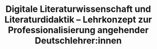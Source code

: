 ---
id: "dh-didaktik" # nochmal überlegen
method: "Seminar"
institution: "Fakultät für Geisteswissenschaften"
title: "Digitale Literaturwissenschaft und Literaturdidaktik – Lehrkonzept zur Professionalisierung angehender Deutschlehrer:innen"
title_project: 
title_short: "DH und Didaktik"
period: "Apr 23 ­­- Mar 24 (12 months)"
foerderlinie: "Fachspezifische Data Literacy"
round: "2"
lecture2go:
uhh_url: "https://www.hcl.uni-hamburg.de/ddlitlab/data-literacy-lehrlabor/zweite-foerderrunde/04-dh-didaktik.html"
contributors: 
mentors: "Marie Flüh"
quote: "Welche Handlungsmöglichkeiten entstehen für den Literaturunterricht durch den Einsatz digitaler Verfahren der Textanalyse und wie können Unterrichtskonzepte aussehen, in denen literarische Texte digital analysiert werden?"
text: |
    ### Ausrichtung des Projekts

    Das Projekt beruht auf der Feststellung, dass:

    1. In der Fachdisziplin "Digital Humanities/Computational Literary Studies/Digitale Literaturwissenschaft" eine Vielzahl etablierter Verfahren zur digitalen Textanalyse existiert.
    2. Es im Deutschunterricht Unsicherheiten beim Einsatz statistischer Verfahren zur Textanalyse gibt.
    3. In bildungspolitischen Diskursen betont wird, dass Medienpädagogik und Informatik gemeinsam verantwortet und digitale Bildung aus gesellschaftlich-kultureller, technologischer und pädagogischer Sicht betrachtet werden muss.

    Dies führt zu der Frage, wie ein Transfer digitaler Textanalyseverfahren in den Schulunterricht gestaltet sein könnte. Die verantwortungsvolle Teilhabe zukünftiger Schüler:innen an einer digitalisierten Gesellschaft ist nur möglich, wenn Lehrer:innen die entsprechenden Kompetenzen erwerben. Das Seminar verknüpft daher zwei Bereiche: Schule (Literaturunterricht) und den literaturwissenschaftlichen Teilbereich der Digital Humanities.

    ### Rückblick und Ergebnisse

    Das Seminar bestand aus zwei Teilbereichen:

    1. Auseinandersetzung mit etablierten Verfahren und Ressourcen in den Computational Literary Studies zur digitalen Analyse von literarischen Texten. Der Fokus liegt auf der praktischen Anwendung und kritischen Reflexion der Methoden und der erzeugten Daten. Die Teilnahme erfordert keine technischen Vorkenntnisse.
    2. Rückkopplung an didaktische Konzepte sowie schulische und politische Rahmenbedingungen.

    Im Seminarverlauf haben die Studierenden die Digital Humanities als Fachdisziplin, die Korpusbildung und bestehende Ressourcen kennengelernt, die die Grundlage für digitale Textanalysen darstellen. Sie haben verschiedene digitale Verfahren der Textanalyse ausprobiert, wie z. B. digitale manuelle Annotation mit CATMA, Korpusanalyse mit CATMA, Distant Reading mit Voyant, Stilometrie mit Stylo, ChatGPT, fiete.ai und Sentimentanalysen mit SentText.

    Zudem setzten sie sich mit bildungspolitischen Rahmenbedingungen und Vorschlägen für eine „Bildung in der digitalen Welt“ auseinander. Sie lernten Plattformen für Open Educational Resources kennen, beschäftigten sich mit Modellen für den Einsatz digitaler Medien im Deutschunterricht und mit Faktoren für wirksamen Unterricht mit digitaler Komponente. In der ISE-Werkstatt sahen sie, wie Pädagogik und Technik ineinandergreifen können.

    Eine zentrale Frage in allen Sitzungen war, welche Handlungsmöglichkeiten der Literaturunterricht durch digitale Textanalyse bietet und wie sinnvolle Unterrichtskonzepte und Strategien aussehen können. Der kritische Blick auf computergestützt erzeugte Daten und ihr Abgleich mit dem schulischen Alltag war ebenfalls von Bedeutung. Die Diskussion und der Transfer in den schulischen Bereich werden in Blogbeiträgen und Hausarbeiten schriftlich festgehalten.

    ### Tipps von Lehrenden für Lehrende

    Wichtig für die Planung von Seminarsitzungen ist effektives Zeitmanagement. Gruppenarbeitsphasen dauern oft deutlich länger gedauert als erwartet. Einen weiteren Zeitfaktor stellt die Korrektur von Inhalten der Studierenden dar. Die Studierenden haben die Konzeptionierung der einzelnen Sitzungen und das zweiteilige Seminarkonzept als sehr positiv bewertet. 

    Der eigenständige Aufbau von Onlineinhalten wie eines Blogs stärken die Digitalkompetenzen von Lehrenden deutlich, zum Beispiel im Umgang mit CMS-System, Erarbeitung von Templates, die Entwicklung eines Designs, Verfassen von Beiträgen, Einspeisen von Beiträgen und die Auseinandersetzung mit Barrierefreiheit.

image: "https://www.hcl.uni-hamburg.de/16953576/dh-didaktik-teresaberndtsson-letterword-text-taxonomy-1920x2560-733x414-1d9af89348543a94a16c2647ac8733f400474df2.jpg"
image_credit: "teresa berndtsson letterword text taxonomy"
link_external:
stine: "WiSe 2023/24: Seminar https://www.stine.uni-hamburg.de/scripts/mgrqispi.dll?APPNAME=CampusNet&PRGNAME=COURSEDETAILS&ARGUMENTS=-N000000000000001,-N000605,-N0,-N386245184078411,-N386245184037412,-N0,-N0,-N3,-AWdFjYYWYHumCYWljQoKZfuLCYuW7PgUkfuKXVBoVvoUtCW7ZWNWmvZHKxZ5IrDHj3Q5oVq6UW-pTRZoPmjBdPuPPQ-ULWYajrD6VeumQOSitvBPBvdHHeq6QmqAffYWTfgpFRIoQPtZkVjAzxQ7-c-paPz5pVgU0mzwvvDKdQqUeVSV9QzDjeuWacuAFR-PIvtZmvURucYPHVqUMOzPIeWDtxj5VOjAb7-RJWIpHQzLfHDHwQWU8HQHs3W5gxDRPvMAlfIBAfWp3mNWPfgUk4SUofzPqPjWS4uKZrUWNvoV6O-mwcfmsvSWSvf5A4WDdOWLlfZe6RYHEQupMfdRCYMpMWjHH4SfdvWV-ff59vSKmHqWXxuKd4SoCmYKNVNA0HoD-7NPH3fPZVNyAxgo0WWKVOY57WfoxcZL3YuASvMl-WQ76xzZbfUUBHDFjRYa-mzWYmuHVvIDZvIpDRjm77-l6WBH6xopXVuPbOzKpWdHkOI5ax-BNHBR8WYKfQDKQ4SKJVoRjPIUhHSpzrUL5cUHtOQRvrDAWfMDwvSLxxjBdPDldPMUYCfPLHDLTWZLjCQmhYQHMCfeFWQmQV-UxCueAYSLlvzHg3IRjxULPvWUZWq5YfjcjvjPDWzU5RQWbc-mAcB5CPuKXWNGmvdWScZmuVdfd7-R6vNUerqA8OBZkcdGpVfU-7MKB4foCHuUNxBV9WgUURBAsRjUtPBLocUWocY503zBdrDWJfDcdYWUNONKkvUUhRY50HQW7cdWB"
---
